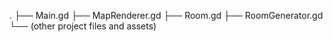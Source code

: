 .
├── Main.gd
├── MapRenderer.gd
├── Room.gd
├── RoomGenerator.gd
└── (other project files and assets) 